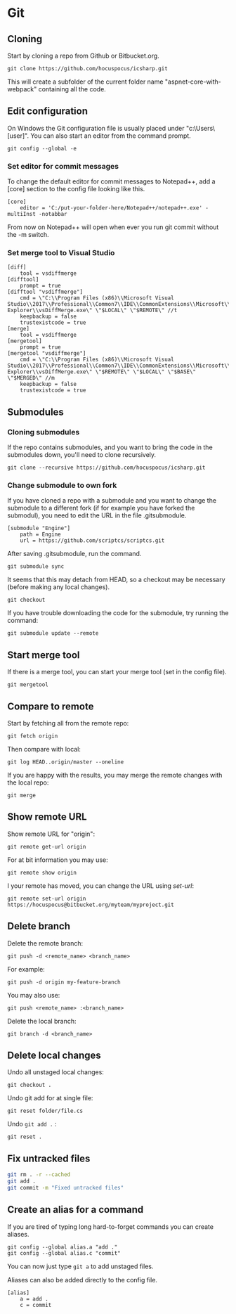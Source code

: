 # Git

## Cloning

Start by cloning a repo from Github or Bitbucket.org.

```text
git clone https://github.com/hocuspocus/icsharp.git
```

This will create a subfolder of the current folder name "aspnet-core-with-webpack" containing all the code.

## Edit configuration

On Windows the Git configuration file is usually placed under "c:\Users\\[user\]". You can also start an editor from the command prompt.

```text
git config --global -e
```

### Set editor for commit messages

To change the default editor for commit messages to Notepad++, add a \[core\] section to the config file looking like this.

```text
[core]
    editor = 'C:/put-your-folder-here/Notepad++/notepad++.exe' -multiInst -notabbar
```

From now on Notepad++ will open when ever you run git commit without the -m switch.

### Set merge tool to Visual Studio

```text
[diff]
    tool = vsdiffmerge
[difftool]
    prompt = true
[difftool "vsdiffmerge"]
    cmd = \"C:\\Program Files (x86)\\Microsoft Visual Studio\\2017\\Professional\\Common7\\IDE\\CommonExtensions\\Microsoft\\TeamFoundation\\Team Explorer\\vsDiffMerge.exe\" \"$LOCAL\" \"$REMOTE\" //t
    keepbackup = false
    trustexistcode = true
[merge]
    tool = vsdiffmerge
[mergetool]
    prompt = true
[mergetool "vsdiffmerge"]
    cmd = \"C:\\Program Files (x86)\\Microsoft Visual Studio\\2017\\Professional\\Common7\\IDE\\CommonExtensions\\Microsoft\\TeamFoundation\\Team Explorer\\vsDiffMerge.exe\" \"$REMOTE\" \"$LOCAL\" \"$BASE\" \"$MERGED\" //m
    keepbackup = false
    trustexistcode = true
```

## Submodules

### Cloning submodules

If the repo contains submodules, and you want to bring the code in the submodules down, you'll need to clone recursively.

```text
git clone --recursive https://github.com/hocuspocus/icsharp.git
```

### Change submodule to own fork

If you have cloned a repo with a submodule and you want to change the submodule to a different fork \(if for example you have forked the submodul\), you need to edit the URL in the file .gitsubmodule.

```text
[submodule "Engine"]
    path = Engine
    url = https://github.com/scriptcs/scriptcs.git
```

After saving .gitsubmodule, run the command.

```text
git submodule sync
```

It seems that this may detach from HEAD, so a checkout may be necessary \(before making any local changes\).

```text
git checkout
```

If you have trouble downloading the code for the submodule, try running the command:

```text
git submodule update --remote
```

## Start merge tool

If there is a merge tool, you can start your merge tool \(set in the config file\).

```text
git mergetool
```

## Compare to remote

Start by fetching all from the remote repo:

```text
git fetch origin
```

Then compare with local:

```text
git log HEAD..origin/master --oneline
```

If you are happy with the results, you may merge the remote changes with the local repo:

```text
git merge
```

## Show remote URL

Show remote URL for "origin":

```text
git remote get-url origin
```

For at bit information you may use:

```text
git remote show origin
```

I your remote has moved, you can change the URL using _set-url_:

```text
git remote set-url origin https://hocuspocus@bitbucket.org/myteam/myproject.git
```

## Delete branch

Delete the remote branch:

```text
git push -d <remote_name> <branch_name>
```

For example:

```text
git push -d origin my-feature-branch
```

You may also use:

```text
git push <remote_name> :<branch_name>
```

Delete the local branch:

```text
git branch -d <branch_name>
```

## Delete local changes

Undo all unstaged local changes:

```text
git checkout .
```

Undo git add for at single file:

```text
git reset folder/file.cs
```

Undo `git add .` :

```text
git reset .
```

## Fix untracked files

```bash
git rm . -r --cached
git add .
git commit -m "Fixed untracked files"
```

## Create an alias for a command

If you are tired of typing long hard-to-forget commands you can create aliases.

```text
git config --global alias.a "add ."
git config --global alias.c "commit"
```

You can now just type `git a` to add unstaged files.

Aliases can also be added directly to the config file.

```text
[alias]
    a = add .
    c = commit
```

